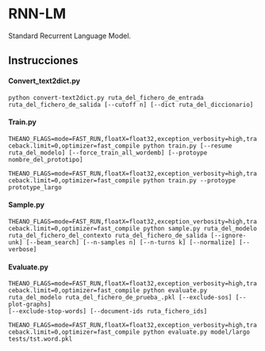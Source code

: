 # RNN-LM

Standard Recurrent Language Model.

## Instrucciones

#### Convert_text2dict.py

`python convert-text2dict.py ruta_del_fichero_de_entrada ruta_del_fichero_de_salida [--cutoff n] [--dict ruta_del_diccionario]`


#### Train.py
`THEANO_FLAGS=mode=FAST_RUN,floatX=float32,exception_verbosity=high,traceback.limit=0,optimizer=fast_compile python train.py [--resume ruta_del_modelo] [--force_train_all_wordemb] [--protoype nombre_del_prototipo]`

`THEANO_FLAGS=mode=FAST_RUN,floatX=float32,exception_verbosity=high,traceback.limit=0,optimizer=fast_compile python train.py --protoype prototype_largo`


#### Sample.py
`THEANO_FLAGS=mode=FAST_RUN,floatX=float32,exception_verbosity=high,traceback.limit=0,optimizer=fast_compile python sample.py ruta_del_modelo ruta_del_fichero_del_contexto ruta_del_fichero_de_salida [--ignore-unk] [--beam_search] [--n-samples n] [--n-turns k] [--normalize] [--verbose]`

#### Evaluate.py
`THEANO_FLAGS=mode=FAST_RUN,floatX=float32,exception_verbosity=high,traceback.limit=0,optimizer=fast_compile
 python evaluate.py ruta_del_modelo ruta_del_fichero_de_prueba_.pkl [--exclude-sos] [--plot-graphs]`  
 `[--exclude-stop-words] [--document-ids ruta_fichero_ids]`


  `THEANO_FLAGS=mode=FAST_RUN,floatX=float32,exception_verbosity=high,traceback.limit=0,optimizer=fast_compile python evaluate.py model/largo tests/tst.word.pkl`
